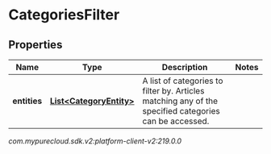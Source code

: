 # CategoriesFilter


## Properties

| Name | Type | Description | Notes |
| ------------ | ------------- | ------------- | ------------- |
| **entities** | [**List&lt;CategoryEntity&gt;**](CategoryEntity) | A list of categories to filter by. Articles matching any of the specified categories can be accessed. |  |




_com.mypurecloud.sdk.v2:platform-client-v2:219.0.0_
